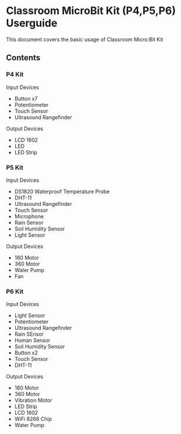 # Classroom MicroBit Kit (P4,P5,P6) Userguide
This document covers the basic usage of Classroom Micro:Bit Kit

## Contents
### P4 Kit
Input Devices
* Button x7
* Potentiometer
* Touch Sensor
* Ultrasound Rangefinder

Output Devices
* LCD 1602
* LED
* LED Strip

### P5 Kit
Input Devices
* DS1820 Waterproof Temperature Probe
* DHT-11
* Ultrasound Rangefinder
* Touch Sensor
* Microphone
* Rain Sensor
* Soil Humidity Sensor
* Light Sensor

Output Devices
* 180 Motor
* 360 Motor
* Water Pump
* Fan

### P6 Kit
Input Devices
* Light Sensor
* Potentiometer
* Ultrasound Rangefinder
* Rain SEnsor
* Human Sensor
* Soil Humidity Sensor
* Button x2
* Touch Sensor
* DHT-11

Output Devices
* 180 Motor
* 360 Motor
* Vibration Motor
* LED Strip
* LCD 1602
* WiFi 8266 Chip
* Water Pump
